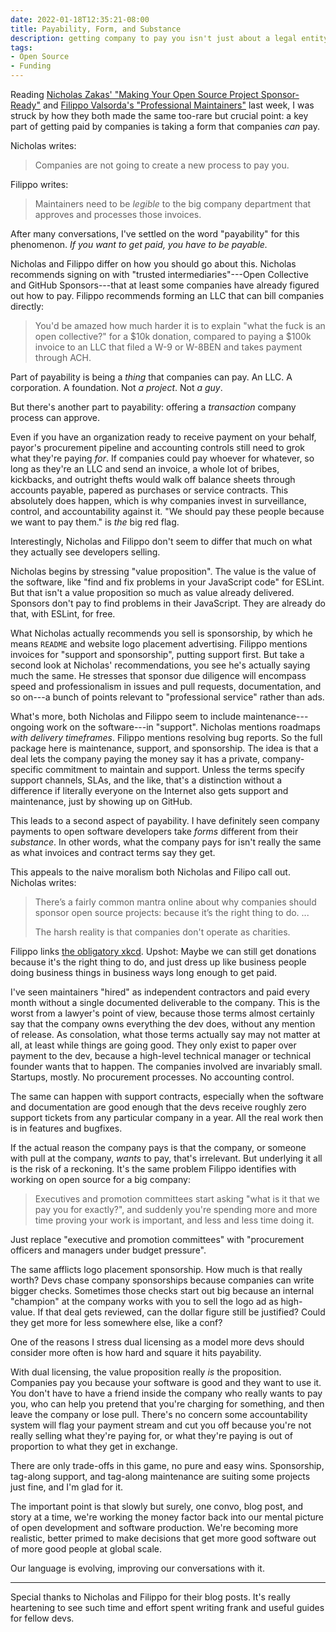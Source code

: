 ```yaml
---
date: 2022-01-18T12:35:21-08:00
title: Payability, Form, and Substance
description: getting company to pay you isn't just about a legal entity
tags:
- Open Source
- Funding
---
```


Reading [Nicholas Zakas' "Making Your Open Source Project Sponsor-Ready"](https://humanwhocodes.com/blog/2021/12/making-open-source-project-sponsor-ready-companies-trust/) and [Filippo Valsorda's "Professional Maintainers"](https://blog.filippo.io/professional-maintainers/) last week, I was struck by how they both made the same too-rare but crucial point: a key part of getting paid by companies is taking a form that companies _can_ pay.

Nicholas writes:

> Companies are not going to create a new process to pay you.

Filippo writes:

> Maintainers need to be _legible_ to the big company department that approves and processes those invoices.

After many conversations, I've settled on the word "payability" for this phenomenon.  _If you want to get paid, you have to be payable._

Nicholas and Filippo differ on how you should go about this.  Nicholas recommends signing on with "trusted intermediaries"---Open Collective and GitHub Sponsors---that at least some companies have already figured out how to pay.  Filippo recommends forming an LLC that can bill companies directly:

> You'd be amazed how much harder it is to explain "what the fuck is an open collective?" for a $10k donation, compared to paying a $100k invoice to an LLC that filed a W-9 or W-8BEN and takes payment through ACH.

Part of payability is being a _thing_ that companies can pay.  An LLC.  A corporation.  A foundation.  Not _a project_.  Not _a guy_.

But there's another part to payability: offering a _transaction_ company process can approve.

Even if you have an organization ready to receive payment on your behalf, payor's procurement pipeline and accounting controls still need to grok what they're paying _for_.  If companies could pay whoever for whatever, so long as they're an LLC and send an invoice, a whole lot of bribes, kickbacks, and outright thefts would walk off balance sheets through accounts payable, papered as purchases or service contracts.  This absolutely does happen, which is why companies invest in surveillance, control, and accountability against it.  "We should pay these people because we want to pay them." is _the_ big red flag.

Interestingly, Nicholas and Filippo don't seem to differ that much on what they actually see developers selling.

Nicholas begins by stressing "value proposition".  The value is the value of the software, like "find and fix problems in your JavaScript code" for ESLint.  But that isn't a value proposition so much as value already delivered.  Sponsors don't pay to find problems in their JavaScript.  They are already do that, with ESLint, for free.

What Nicholas actually recommends you sell is sponsorship, by which he means `README` and website logo placement advertising.  Filippo mentions invoices for "support and sponsorship", putting support first.  But take a second look at Nicholas' recommendations, you see he's actually saying much the same.  He stresses that sponsor due diligence will encompass speed and professionalism in issues and pull requests, documentation, and so on---a bunch of points relevant to "professional service" rather than ads.

What's more, both Nicholas and Filippo seem to include maintenance---ongoing work on the software---in "support".  Nicholas mentions roadmaps _with delivery timeframes_.  Filippo mentions resolving bug reports.  So the full package here is maintenance, support, and sponsorship.  The idea is that a deal lets the company paying the money say it has a private, company-specific commitment to maintain and support.  Unless the terms specify support channels, SLAs, and the like, that's a distinction without a difference if literally everyone on the Internet also gets support and maintenance, just by showing up on GitHub.

This leads to a second aspect of payability.  I have definitely seen company payments to open software developers take _forms_ different from their _substance_.  In other words, what the company pays for isn't really the same as what invoices and contract terms say they get.

This appeals to the naive moralism both Nicholas and Filipo call out.  Nicholas writes:

> There’s a fairly common mantra online about why companies should sponsor open source projects: because it’s the right thing to do. ...
>
> The harsh reality is that companies don't operate as charities.

Filippo links [the obligatory xkcd](https://xkcd.com/2347/).  Upshot: Maybe we can still get donations because it's the right thing to do, and just dress up like business people doing business things in business ways long enough to get paid.

I've seen maintainers "hired" as independent contractors and paid every month without a single documented deliverable to the company.  This is the worst from a lawyer's point of view, because those terms almost certainly say that the company owns everything the dev does, without any mention of release.  As consolation, what those terms actually say may not matter at all, at least while things are going good.  They only exist to paper over payment to the dev, because a high-level technical manager or technical founder wants that to happen.  The companies involved are invariably small.  Startups, mostly.  No procurement processes.  No accounting control.

The same can happen with support contracts, especially when the software and documentation are good enough that the devs receive roughly zero support tickets from any particular company in a year.  All the real work then is in features and bugfixes.

If the actual reason the company pays is that the company, or someone with pull at the company, _wants_ to pay, that's irrelevant.  But underlying it all is the risk of a reckoning.  It's the same problem Filippo identifies with working on open source for a big company:

> Executives and promotion committees start asking "what is it that we pay you for exactly?", and suddenly you're spending more and more time proving your work is important, and less and less time doing it.

Just replace "executive and promotion committees" with "procurement officers and managers under budget pressure".

The same afflicts logo placement sponsorship.  How much is that really worth?  Devs chase company sponsorships because companies can write bigger checks.  Sometimes those checks start out big because an internal "champion" at the company works with you to sell the logo ad as high-value.  If that deal gets reviewed, can the dollar figure still be justified?  Could they get more for less somewhere else, like a conf?

One of the reasons I stress dual licensing as a model more devs should consider more often is how hard and square it hits payability.

With dual licensing, the value proposition really _is_ the proposition.  Companies pay you because your software is good and they want to use it.  You don't have to have a friend inside the company who really wants to pay you, who can help you pretend that you're charging for something, and then leave the company or lose pull.  There's no concern some accountability system will flag your payment stream and cut you off because you're not really selling what they're paying for, or what they're paying is out of proportion to what they get in exchange.

There are only trade-offs in this game, no pure and easy wins.  Sponsorship, tag-along support, and tag-along maintenance are suiting some projects just fine, and I'm glad for it.

The important point is that slowly but surely, one convo, blog post, and story at a time, we're working the money factor back into our mental picture of open development and software production.  We're becoming more realistic, better primed to make decisions that get more good software out of more good people at global scale.

Our language is evolving, improving our conversations with it.

---

Special thanks to Nicholas and Filippo for their blog posts.  It's really heartening to see such time and effort spent writing frank and useful guides for fellow devs.
